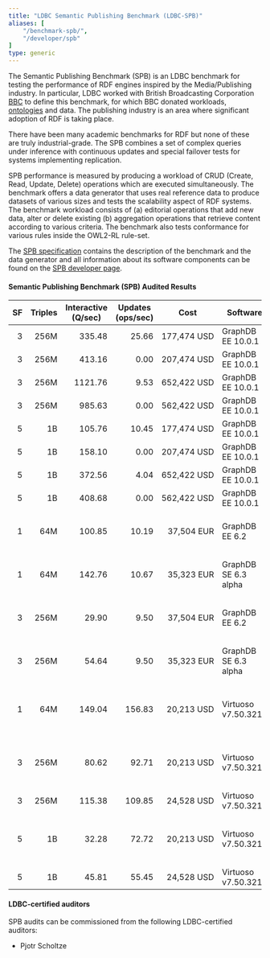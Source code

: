 ```yaml
---
title: "LDBC Semantic Publishing Benchmark (LDBC-SPB)"
aliases: [
    "/benchmark-spb/",
    "/developer/spb"
]
type: generic
---
```


The Semantic Publishing Benchmark (SPB) is an LDBC benchmark for testing the performance of RDF engines inspired by the Media/Publishing industry. In particular, LDBC worked with British Broadcasting Corporation [BBC](http://www.bbc.co.uk/blogs/internet/posts/Linked-Data-Connecting-together-the-BBCs-Online-Content) to define this benchmark, for which BBC donated workloads, [ontologies](https://github.com/ldbc/ldbc_spb_bm_2.0/tree/master/datasets_and_queries/ontologies) and data. The publishing industry is an area where significant adoption of RDF is taking place.

There have been many academic benchmarks for RDF but none of these are truly industrial-grade. The SPB  combines a set of complex queries under inference with continuous updates and special failover tests for systems implementing replication.

SPB performance is measured by producing a workload of CRUD (Create, Read, Update, Delete) operations which are executed simultaneously. The benchmark offers a data generator that uses real reference data to produce datasets of various sizes and tests the scalability aspect of RDF systems. The benchmark workload consists of (a) editorial operations that add new data, alter or delete existing (b) aggregation operations that retrieve content according to various criteria. The benchmark also tests conformance for various rules inside the OWL2-RL rule-set.

The [SPB specification](ldbc-spb-v2.0-specification.pdf) contains the description of the benchmark and the data generator and all information about its software components can be found on the [SPB developer page](/developer/spb).

#### Semantic Publishing Benchmark (SPB) Audited Results

| **SF**                                          | **Triples**                                        | **Interactive (Q/sec)**                               | **Updates (ops/sec)**                                | **Cost**                                                       | **Software**         | **Hardware**                             | **Read Thr.**                                    | **Write Thr.**                                  | **Test Sponsor**                                | **Date**                                             | **FDR**                                                                                                                                |
| ----------------------------------------------- | -------------------------------------------------- | ----------------------------------------------------- | ---------------------------------------------------- | -------------------------------------------------------------- | -------------------- | ---------------------------------------- | ------------------------------------------------ | ----------------------------------------------- | ----------------------------------------------- | ---------------------------------------------------- | -------------------------------------------------------------------------------------------------------------------------------------- |
| <div style="text-align:right!important">3</div> | <div style="text-align:right!important">256M</div> | <div style="text-align:right!important">335.48</div>  | <div style="text-align:right!important">25.66</div>  | <div style="text-align:right!important">177,474&nbsp;USD</div> | GraphDB EE 10.0.1    | AWS r6id.8xlarge                         | <div style="text-align:right!important">16</div> | <div style="text-align:right!important">4</div> | [Ontotext&nbsp;AD](https://www.ontotext.com/)   | <time style="white-space: nowrap;">2023-01-29</time> | [FDR](LDBC-SPB-SF3-GraphDB-single-machine-20230129.pdf), [summary](LDBC-SPB-SF3-GraphDB-single-machine-20230129-executive-summary.pdf) |
| <div style="text-align:right!important">3</div> | <div style="text-align:right!important">256M</div> | <div style="text-align:right!important">413.16</div>  | <div style="text-align:right!important">0.00</div>   | <div style="text-align:right!important">207,474&nbsp;USD</div> | GraphDB EE 10.0.1    | AWS r6id.8xlarge                         | <div style="text-align:right!important">24</div> | <div style="text-align:right!important">0</div> | [Ontotext&nbsp;AD](https://www.ontotext.com/)   | <time style="white-space: nowrap;">2023-01-29</time> | [FDR](LDBC-SPB-SF3-GraphDB-single-machine-20230129.pdf), [summary](LDBC-SPB-SF3-GraphDB-single-machine-20230129-executive-summary.pdf) |
| <div style="text-align:right!important">3</div> | <div style="text-align:right!important">256M</div> | <div style="text-align:right!important">1121.76</div> | <div style="text-align:right!important">9.53</div>   | <div style="text-align:right!important">652,422&nbsp;USD</div> | GraphDB EE 10.0.1    | 3×AWS r6id.8xlarge                       | <div style="text-align:right!important">64</div> | <div style="text-align:right!important">4</div> | [Ontotext&nbsp;AD](https://www.ontotext.com/)   | <time style="white-space: nowrap;">2023-01-29</time> | [FDR](LDBC-SPB-SF3-GraphDB-cluster-20230129.pdf), [summary](LDBC-SPB-SF3-GraphDB-cluster-20230129-executive-summary.pdf)               |
| <div style="text-align:right!important">3</div> | <div style="text-align:right!important">256M</div> | <div style="text-align:right!important">985.63</div>  | <div style="text-align:right!important">0.00</div>   | <div style="text-align:right!important">562,422&nbsp;USD</div> | GraphDB EE 10.0.1    | 3×AWS r6id.8xlarge                       | <div style="text-align:right!important">64</div> | <div style="text-align:right!important">0</div> | [Ontotext&nbsp;AD](https://www.ontotext.com/)   | <time style="white-space: nowrap;">2023-01-29</time> | [FDR](LDBC-SPB-SF3-GraphDB-cluster-20230129.pdf), [summary](LDBC-SPB-SF3-GraphDB-cluster-20230129-executive-summary.pdf)               |
| <div style="text-align:right!important">5</div> | <div style="text-align:right!important">1B</div>   | <div style="text-align:right!important">105.76</div>  | <div style="text-align:right!important">10.45</div>  | <div style="text-align:right!important">177,474&nbsp;USD</div> | GraphDB EE 10.0.1    | AWS r6id.8xlarge                         | <div style="text-align:right!important">16</div> | <div style="text-align:right!important">4</div> | [Ontotext&nbsp;AD](https://www.ontotext.com/)   | <time style="white-space: nowrap;">2023-01-29</time> | [FDR](LDBC-SPB-SF5-GraphDB-single-machine-20230129.pdf), [summary](LDBC-SPB-SF5-GraphDB-single-machine-20230129-executive-summary.pdf) |
| <div style="text-align:right!important">5</div> | <div style="text-align:right!important">1B</div>   | <div style="text-align:right!important">158.10</div>  | <div style="text-align:right!important">0.00</div>   | <div style="text-align:right!important">207,474&nbsp;USD</div> | GraphDB EE 10.0.1    | AWS r6id.8xlarge                         | <div style="text-align:right!important">24</div> | <div style="text-align:right!important">0</div> | [Ontotext&nbsp;AD](https://www.ontotext.com/)   | <time style="white-space: nowrap;">2023-01-29</time> | [FDR](LDBC-SPB-SF5-GraphDB-single-machine-20230129.pdf), [summary](LDBC-SPB-SF5-GraphDB-single-machine-20230129-executive-summary.pdf) |
| <div style="text-align:right!important">5</div> | <div style="text-align:right!important">1B</div>   | <div style="text-align:right!important">372.56</div>  | <div style="text-align:right!important">4.04</div>   | <div style="text-align:right!important">652,422&nbsp;USD</div> | GraphDB EE 10.0.1    | 3×AWS r6id.8xlarge                       | <div style="text-align:right!important">64</div> | <div style="text-align:right!important">4</div> | [Ontotext&nbsp;AD](https://www.ontotext.com/)   | <time style="white-space: nowrap;">2023-01-29</time> | [FDR](LDBC-SPB-SF5-GraphDB-cluster-20230129.pdf), [summary](LDBC-SPB-SF5-GraphDB-cluster-20230129-executive-summary.pdf)               |
| <div style="text-align:right!important">5</div> | <div style="text-align:right!important">1B</div>   | <div style="text-align:right!important">408.68</div>  | <div style="text-align:right!important">0.00</div>   | <div style="text-align:right!important">562,422&nbsp;USD</div> | GraphDB EE 10.0.1    | 3×AWS r6id.8xlarge                       | <div style="text-align:right!important">64</div> | <div style="text-align:right!important">0</div> | [Ontotext&nbsp;AD](https://www.ontotext.com/)   | <time style="white-space: nowrap;">2023-01-29</time> | [FDR](LDBC-SPB-SF5-GraphDB-cluster-20230129.pdf), [summary](LDBC-SPB-SF5-GraphDB-cluster-20230129-executive-summary.pdf)               |
| <div style="text-align:right!important">1</div> | <div style="text-align:right!important">64M</div>  | <div style="text-align:right!important">100.85</div>  | <div style="text-align:right!important">10.19</div>  | <div style="text-align:right!important">37,504&nbsp;EUR</div>  | GraphDB EE 6.2       | Intel Xeon E5-1650v3 6×3.5Ghz, 96GB RAM  | <div style="text-align:right!important">8</div>  | <div style="text-align:right!important">2</div> | [Ontotext AD](https://www.ontotext.com/)        | <time style="white-space: nowrap;">2015-04-26</time> | [FDR](LDBC_SPB20_20150426_SF1_GraphDB-EE-6.2b.pdf)                                                                                     |
| <div style="text-align:right!important">1</div> | <div style="text-align:right!important">64M</div>  | <div style="text-align:right!important">142.76</div>  | <div style="text-align:right!important">10.67</div>  | <div style="text-align:right!important">35,323&nbsp;EUR</div>  | GraphDB SE 6.3 alpha | Intel Xeon E5-1650v3 6×3.5GHz, 64GB RAM  | <div style="text-align:right!important">8</div>  | <div style="text-align:right!important">2</div> | [Ontotext AD](https://www.ontotext.com/)        | <time style="white-space: nowrap;">2015-06-10</time> | [FDR](LDBC-SPB-64M-GraphDB-10062015.pdf)                                                                                               |
| <div style="text-align:right!important">3</div> | <div style="text-align:right!important">256M</div> | <div style="text-align:right!important">29.90</div>   | <div style="text-align:right!important">9.50</div>   | <div style="text-align:right!important">37,504&nbsp;EUR</div>  | GraphDB EE 6.2       | Intel Xeon E5-1650v3 6×3.5Ghz, 96GB RAM  | <div style="text-align:right!important">8</div>  | <div style="text-align:right!important">2</div> | [Ontotext AD](https://www.ontotext.com/)        | <time style="white-space: nowrap;">2015-04-26</time> | [FDR](LDBC_SPB20_20150426_SF3_GraphDB-EE-6.2b.pdf)                                                                                     |
| <div style="text-align:right!important">3</div> | <div style="text-align:right!important">256M</div> | <div style="text-align:right!important">54.64</div>   | <div style="text-align:right!important">9.50</div>   | <div style="text-align:right!important">35,323&nbsp;EUR</div>  | GraphDB SE 6.3 alpha | Intel Xeon E5-1650v3 6×3.5GHz, 64GB RAM  | <div style="text-align:right!important">8</div>  | <div style="text-align:right!important">2</div> | [Ontotext AD](https://www.ontotext.com/)        | <time style="white-space: nowrap;">2015-06-10</time> | [FDR](LDBC-SPB-256M-GraphDB-10062015.pdf)                                                                                              |
| <div style="text-align:right!important">1</div> | <div style="text-align:right!important">64M</div>  | <div style="text-align:right!important">149.04</div>  | <div style="text-align:right!important">156.83</div> | <div style="text-align:right!important">20,213&nbsp;USD</div>  | Virtuoso v7.50.3213  | Intel Xeon E5-2630 6×2.30GHz, 192 GB RAM | <div style="text-align:right!important">22</div> | <div style="text-align:right!important">2</div> | [OpenLink Software](http://www.openlinksw.com/) | <time style="white-space: nowrap;">2015-06-09</time> | [FDR](LDBC-SPB-64M-Virtuoso-09062015.pdf)                                                                                              |
| <div style="text-align:right!important">3</div> | <div style="text-align:right!important">256M</div> | <div style="text-align:right!important">80.62</div>   | <div style="text-align:right!important">92.71</div>  | <div style="text-align:right!important">20,213&nbsp;USD</div>  | Virtuoso v7.50.3213  | Intel Xeon E5-2630 6×2.30GHz, 192 GB RAM | <div style="text-align:right!important">22</div> | <div style="text-align:right!important">2</div> | [OpenLink Software](http://www.openlinksw.com/) | <time style="white-space: nowrap;">2015-06-09</time> | [FDR](LDBC-SPB-256M-Virtuoso-09062015.pdf)                                                                                             |
| <div style="text-align:right!important">3</div> | <div style="text-align:right!important">256M</div> | <div style="text-align:right!important">115.38</div>  | <div style="text-align:right!important">109.85</div> | <div style="text-align:right!important">24,528&nbsp;USD</div>  | Virtuoso v7.50.3213  | AWS r3.8xlarge                           | <div style="text-align:right!important">30</div> | <div style="text-align:right!important">3</div> | [OpenLink Software](http://www.openlinksw.com/) | <time style="white-space: nowrap;">2015-06-09</time> | [FDR](LDBC-SPB-256M-Virtuoso-EC2-10062015-v2.pdf)                                                                                      |
| <div style="text-align:right!important">5</div> | <div style="text-align:right!important">1B</div>   | <div style="text-align:right!important">32.28</div>   | <div style="text-align:right!important">72.72</div>  | <div style="text-align:right!important">20,213&nbsp;USD</div>  | Virtuoso v7.50.3213  | Intel Xeon E5-2630 6×2.30GHz, 192 GB RAM | <div style="text-align:right!important">22</div> | <div style="text-align:right!important">2</div> | [OpenLink Software](http://www.openlinksw.com/) | <time style="white-space: nowrap;">2015-06-09</time> | [FDR](LDBC-SPB-1G-Virtuoso-09062015.pdf)                                                                                               |
| <div style="text-align:right!important">5</div> | <div style="text-align:right!important">1B</div>   | <div style="text-align:right!important">45.81</div>   | <div style="text-align:right!important">55.45</div>  | <div style="text-align:right!important">24,528&nbsp;USD</div>  | Virtuoso v7.50.3213  | AWS r3.8xlarge                           | <div style="text-align:right!important">30</div> | <div style="text-align:right!important">3</div> | [OpenLink Software](http://www.openlinksw.com/) | <time style="white-space: nowrap;">2015-06-10</time> | [FDR](LDBC-SPB-1G-Virtuoso-EC2-10062015.pdf)                                                                                           |

#### LDBC-certified auditors

SPB audits can be commissioned from the following LDBC-certified auditors:

* Pjotr Scholtze
